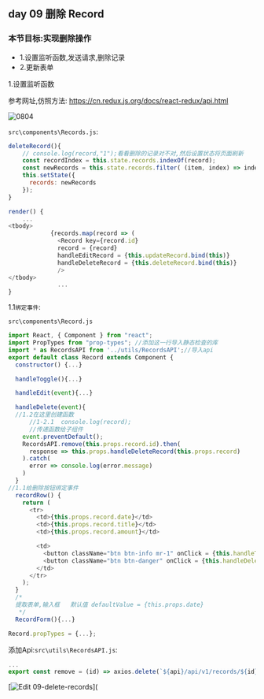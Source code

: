## day 09 删除 Record

### 本节目标:实现删除操作

- 1.设置监听函数,发送请求,删除记录
- 2.更新表单

1.设置监听函数

参考网址,仿照方法:
https://cn.redux.js.org/docs/react-redux/api.html

![0804](http://ww1.sinaimg.cn/large/006pJUwqgy1fwq3f43xqpj30r605baa6.jpg)

`src\components\Records.js`:

```js
deleteRecord(){
    // console.log(record,"1");看看删除的记录对不对,然后设置状态将页面刷新
    const recordIndex = this.state.records.indexOf(record);
    const newRecords = this.state.records.filter( (item, index) => index !== recordIndex);
    this.setState({
      records: newRecords
    });
}

render() {
    ...
<tbody>
            {records.map(record => (
              <Record key={record.id}
              record = {record} 
              handleEditRecord = {this.updateRecord.bind(this)}
              handleDeleteRecord = {this.deleteRecord.bind(this)}
              />
</tbody>
              ...
}
```



1.1`绑定事件`:

`src\components\Record.js`

```js
import React, { Component } from "react";
import PropTypes from "prop-types"; //添加这一行导入静态检查的库
import * as RecordsAPI from '../utils/RecordsAPI';//导入api
export default class Record extends Component {
  constructor() {...}

  handleToggle(){...}

  handleEdit(event){...}

  handleDelete(event){
  //1.2在这里创建函数
      //1-2.1  console.log(record);
      //传递函数给子组件
    event.preventDefault();
    RecordsAPI.remove(this.props.record.id).then(
      response => this.props.handleDeleteRecord(this.props.record)
    ).catch(
      error => console.log(error.message)
    )
  }
//1.1给删除按钮绑定事件
  recordRow() {
    return (
      <tr>
        <td>{this.props.record.date}</td>
        <td>{this.props.record.title}</td>
        <td>{this.props.record.amount}</td>

        <td>
          <button className="btn btn-info mr-1" onClick = {this.handleToggle.bind(this)}>Edit</button>
          <button className="btn btn-danger" onClick = {this.handleDelete.bind(this)}>Delete</button>
        </td>
      </tr>
    );
  }
  /*
  提取表单,输入框   默认值 defaultValue = {this.props.date}
   */
  RecordForm(){...}

Record.propTypes = {...};
```

添加Api:`src\utils\RecordsAPI.js`:

```js
...
export const remove = (id) => axios.delete(`${api}/api/v1/records/${id}`);
```

[![Edit 09-delete-records](https://codesandbox.io/static/img/play-codesandbox.svg)](
